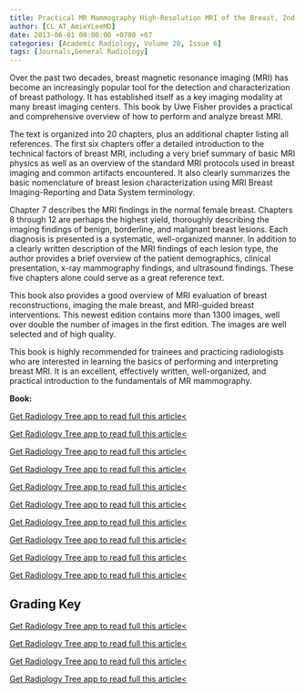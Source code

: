```yaml
---
title: Practical MR Mammography High-Resolution MRI of the Breast, 2nd Ed.
author: [CL_AT_AmieYLeeMD]
date: 2013-06-01 00:00:00 +0700 +07
categories: [Academic Radiology, Volume 20, Issue 6]
tags: [Journals,General Radiology]
---
```

Over the past two decades, breast magnetic resonance imaging (MRI) has become an increasingly popular tool for the detection and characterization of breast pathology. It has established itself as a key imaging modality at many breast imaging centers. This book by Uwe Fisher provides a practical and comprehensive overview of how to perform and analyze breast MRI.

The text is organized into 20 chapters, plus an additional chapter listing all references. The first six chapters offer a detailed introduction to the technical factors of breast MRI, including a very brief summary of basic MRI physics as well as an overview of the standard MRI protocols used in breast imaging and common artifacts encountered. It also clearly summarizes the basic nomenclature of breast lesion characterization using MRI Breast Imaging-Reporting and Data System terminology.

Chapter 7 describes the MRI findings in the normal female breast. Chapters 8 through 12 are perhaps the highest yield, thoroughly describing the imaging findings of benign, borderline, and malignant breast lesions. Each diagnosis is presented is a systematic, well-organized manner. In addition to a clearly written description of the MRI findings of each lesion type, the author provides a brief overview of the patient demographics, clinical presentation, x-ray mammography findings, and ultrasound findings. These five chapters alone could serve as a great reference text.

This book also provides a good overview of MRI evaluation of breast reconstructions, imaging the male breast, and MRI-guided breast interventions. This newest edition contains more than 1300 images, well over double the number of images in the first edition. The images are well selected and of high quality.

This book is highly recommended for trainees and practicing radiologists who are interested in learning the basics of performing and interpreting breast MRI. It is an excellent, effectively written, well-organized, and practical introduction to the fundamentals of MR mammography.

**Book:**

[Get Radiology Tree app to read full this article<](https://clinicalpub.com/app)

[Get Radiology Tree app to read full this article<](https://clinicalpub.com/app)

[Get Radiology Tree app to read full this article<](https://clinicalpub.com/app)

[Get Radiology Tree app to read full this article<](https://clinicalpub.com/app)

[Get Radiology Tree app to read full this article<](https://clinicalpub.com/app)

[Get Radiology Tree app to read full this article<](https://clinicalpub.com/app)

[Get Radiology Tree app to read full this article<](https://clinicalpub.com/app)

[Get Radiology Tree app to read full this article<](https://clinicalpub.com/app)

[Get Radiology Tree app to read full this article<](https://clinicalpub.com/app)

[Get Radiology Tree app to read full this article<](https://clinicalpub.com/app)

## Grading Key

[Get Radiology Tree app to read full this article<](https://clinicalpub.com/app)

[Get Radiology Tree app to read full this article<](https://clinicalpub.com/app)

[Get Radiology Tree app to read full this article<](https://clinicalpub.com/app)

[Get Radiology Tree app to read full this article<](https://clinicalpub.com/app)